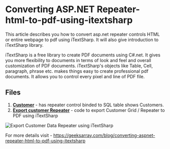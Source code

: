 # Converting ASP.NET Repeater- html-to-pdf-using-itextsharp

This article describes you how to convert asp.net repeater controls HTML or entire webpage to pdf using iTextSharp. It will also give introduction to iTextSharp library.

iTextSharp is a free library to create PDF documents using C#.net. It gives you more flexibility to documents in terms of look and feel and overall customization of PDF documents. iTextSharp's objects like Table, Cell, paragraph, phrase etc. makes things easy to create professional pdf documents. It allows you to control every pixel and line of PDF file.

## Files

1. **[Customer](https://github.com/geeksarray/converting-aspnet-repeater-html-to-pdf-using-itextsharp/blob/master/NorthwindApp/NorthwindApp/Customers.aspx)** - has repeater control binded to SQL table shows Customers. 
2. **[Export customer Repeater](https://github.com/geeksarray/converting-aspnet-repeater-html-to-pdf-using-itextsharp/blob/master/NorthwindApp/NorthwindApp/CustomerExport.aspx)** - code to export Customer Grid / Repeater to PDF using iTextSharp

![Export Customer Data Repeater using iTextSharp](https://geeksarray.com/images/blog/ExportCustomer.png)

For more details visit -  https://geeksarray.com/blog/converting-aspnet-repeater-html-to-pdf-using-itextsharp
